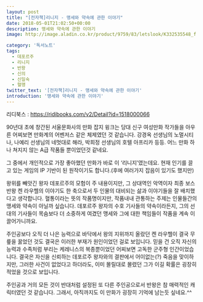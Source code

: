 ```yaml
---
layout: post
title: "[전자책]리니지 - 맹세와 약속에 관한 이야기"
date: 2018-05-01T21:02:50+00:00
description: 맹세와 약속에 관한 이야기
image: http://image.aladin.co.kr/product/9759/83/letslook/K332535548_f.jpg

category: '독서노트'  
tags: 
  - 데포르주
  - 리니지
  - 반왕
  - 신의
  - 신일숙
  - 혈맹
twitter_text: '[전자책]리니지 - 맹세와 약속에 관한 이야기'
introduction: '맹세와 약속에 관한 이야기'
---
```

  
리디북스 : <https://ridibooks.com/v2/Detail?id=1518000066>

90년대 초에 창간된 서울문화사의 만화 잡지 윙크는 당대 신구 여성만화 작가들을 아우른 어찌보면 만화계의 어벤저스 같은 체제였던 것 같습니다. 강경옥 선생님의 노멀시티나, 나예리 선생님의 네멋대로 해라, 박희정 선생님의 호텔 아프리카 등등. 어느 만화 하나 쳐지지 않는 A급 작품들 뿐이었던것 같네요. 

그 중에서 개인적으로 가장 좋아했던 만화가 바로 이 &#8216;리니지&#8217;였는데요. 현재 인기를 끌고 있는 게임의 IP 기반이 된 원작이기도 합니다.(후에 여러가지 잡음이 있기도 했지만)

왕위를 빼앗긴 왕자 데포르주의 모험이 주 내용이지만, 그 상대역인 악역이자 최종 보스 반왕 켄 라우헬의 이야기도 한 축으로서 두 인물의 대비되는 삶과 이야기들을 잘 배치했다고 생각합니다. 혈통이라는 뜻의 작품명이지만, 작품내내 관통하는 주제는 인물들간의 맹세와 약속이 아닐까 싶습니다. 데포르주 왕자의 수호 기사들의 약속이라든지, 그의 선대의 기사들이 목숨보다 더 소중하게 여겼던 맹세와 그에 대한 책임들이 작품을 계속 이끌어가니까요.

주인공보다 오직 더 나은 능력으로 바닥에서 왕의 지위까지 올랐던 켄 라우헬이 결국 무릎을 꿇었던 것도 결국은 이러한 부재가 원인이었던 걸로 보입니다. 믿을 건 오직 자신의 능력과 수족처럼 부리는 케레니스의 복종뿐이었던 어찌보면 고독한 군주형 인간이었습니다. 결국은 자신을 신뢰하는 데포르주 왕자와의 결판에서 어이없는(?) 죽음을 맞이하지만, 그러한 사건이 없었다고 하더라도, 이미 몰릴대로 몰렸던 그가 이길 확률은 굉장히 적었을 것으로 보입니다.

주인공과 거의 모든 것이 반대처럼 설정된 또 다른 주인공으로서 반왕은 참 매력적인 캐릭터였던 것 같습니다. 그래서, 아직까지도 이 만화가 굉장히 기억에 남는듯 싶네요.^^